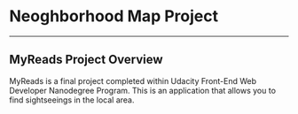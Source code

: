 # Neoghborhood Map Project
---

## MyReads Project Overview
MyReads is a final project completed within Udacity Front-End Web Developer Nanodegree Program. 
This is an application that allows you to find sightseeings in the local area.